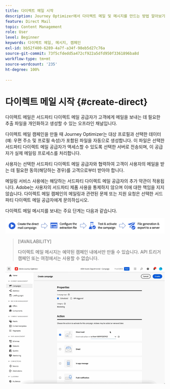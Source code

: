 ```yaml
---
title: 다이렉트 메일 시작
description: Journey Optimizer에서 다이렉트 메일 및 메시지를 만드는 방법 알아보기
feature: Direct Mail
topic: Content Management
role: User
level: Beginner
keywords: 다이렉트 메일, 메시지, 캠페인
exl-id: bb52f400-6289-4a7f-a34f-98eb5d27c76a
source-git-commit: 73f5cfdedd5a472cf922a5dfd950f3361896ba8d
workflow-type: tm+mt
source-wordcount: '235'
ht-degree: 100%

---
```


# 다이렉트 메일 시작 {#create-direct}

다이렉트 메일은 서드파티 다이렉트 메일 공급자가 고객에게 메일을 보내는 데 필요한 추출 파일을 개인화하고 생성할 수 있는 오프라인 채널입니다.

다이렉트 메일 캠페인을 만들 때 Journey Optimizer는 대상 프로필과 선택한 데이터(예: 우편 주소 및 프로필 속성)가 포함된 파일을 자동으로 생성합니다. 이 파일은 선택한 서드파티 다이렉트 메일 공급자가 액세스할 수 있도록 선택한 서버로 전송되며, 이 공급자가 실제 메일링 프로세스를 처리합니다.

사용자는 선택한 서드파티 다이렉트 메일 공급자와 협력하여 고객이 사용자의 메일을 받는 데 필요한 동의(해당하는 경우)를 고객으로부터 받아야 합니다.

메일링 서비스 사용에는 해당하는 서드파티 다이렉트 메일 공급자의 추가 약관이 적용됩니다.  Adobe는 사용자의 서드파티 제품 사용을 통제하지 않으며 이에 대한 책임을 지지 않습니다. 다이렉트 메일 캠페인의 메일링과 관련된 문제 또는 지원 요청은 선택한 서드파티 다이렉트 메일 공급자에게 문의하십시오.

다이렉트 메일 메시지를 보내는 주요 단계는 다음과 같습니다.

![](assets/dm-creation-process.png)

>[!AVAILABILITY]
>
>다이렉트 메일 메시지는 예약된 캠페인 내에서만 만들 수 있습니다. API 트리거 캠페인 또는 여정에서는 사용할 수 없습니다.

![](../rn/assets/do-not-localize/gif-dm.gif)


